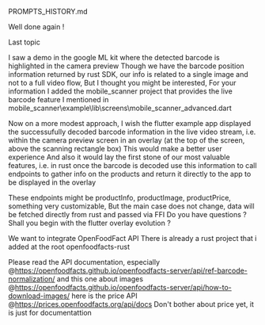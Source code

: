 PROMPTS_HISTORY.md


Well done again !

Last topic 

I saw a demo in the google ML kit where the detected barcode is highlighted in the camera preview
Though we have the barcode position information returned by rust SDK, our info is related to a single image and not to a full video flow,
But I thought you might be interested,
For your information I added the mobile_scanner project that provides the live barcode feature I mentioned in
mobile_scanner\example\lib\screens\mobile_scanner_advanced.dart

Now on a more modest approach,
I wish the flutter example app displayed the successufully decoded barcode information in the live video stream,
i.e. within the camera preview screen in an overlay (at the top of the screen, above the scanning rectangle box)
This would make a better user experience
And also it would lay the first stone of our most valuable features, i.e. in rust once the barcode is decoded use this information to call  endpoints to gather info on the products and return it directly to the app to be displayed in the overlay

These endpoints might be productInfo, productImage, productPrice, something very customizable,
But the main case does not change, data will be fetched directly from rust and passed via FFI
Do you have questions ? Shall you begin with the flutter overlay evolution ?


We want to integrate OpenFoodFact API
There is already a rust project that i added at the root openfoodfacts-rust

Please read the API documentation, especially @https://openfoodfacts.github.io/openfoodfacts-server/api/ref-barcode-normalization/ 
and this one about images @https://openfoodfacts.github.io/openfoodfacts-server/api/how-to-download-images/ 
here is the price API @https://prices.openfoodfacts.org/api/docs 
Don't bother about price yet, it is just for documentattion